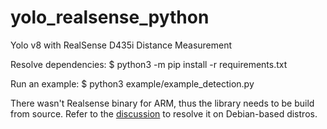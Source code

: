 # yolo_realsense_python

Yolo v8 with RealSense D435i Distance Measurement

Resolve dependencies: $ python3 -m pip install -r requirements.txt

Run an example: $ python3 example/example_detection.py

There wasn't Realsense binary for ARM, thus the library needs to be build from source. Refer to the [discussion](https://github.com/IntelRealSense/librealsense/issues/11506#issuecomment-1599168850) to resolve it on Debian-based distros.
